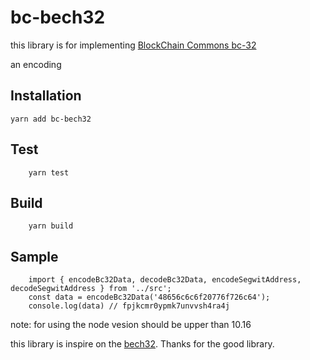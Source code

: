# bc-bech32

this library is for implementing [BlockChain Commons bc-32](https://github.com/BlockchainCommons/Research/blob/master/papers/bcr-0004-bc32.md)

an encoding

## Installation

```
yarn add bc-bech32
```

## Test

```
    yarn test
```

## Build

```
    yarn build
```

## Sample

```
    import { encodeBc32Data, decodeBc32Data, encodeSegwitAddress, decodeSegwitAddress } from '../src';
    const data = encodeBc32Data('48656c6c6f20776f726c64');
    console.log(data) // fpjkcmr0ypmk7unvvsh4ra4j

```

note: for using the node vesion should be upper than 10.16

this library is inspire on the [bech32](https://github.com/sipa/bech32/tree/master/ref/javascript). Thanks for the good library.
